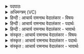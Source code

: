 <details><summary>पदपाठः</summary>

कि꣢म्। इत्। ते꣣। विष्णो। परिच꣡क्षि꣢। प꣣रि। च꣡क्षि꣢꣯। ना꣡म꣢꣯। प्र। यत्। व꣡वक्षे꣢꣯। शि꣡पिविष्टः꣢। शि꣢पि। विष्टः꣢। अ꣣स्मि। मा꣡। व꣡र्पः꣢꣯। अ꣣स्म꣢त्। अ꣡प꣢꣯। गू꣣हः। एत꣢त्। यत्। अ꣣न्य꣡रू꣢पः। अ꣣न्य꣢। रू꣣पः। समिथे꣢। स꣣म्। इथे꣢। ब꣣भू꣡थ꣢। १६२५।
</details>

<details><summary>अधिमन्त्रम् (VC)</summary>

- विष्णुः
- वसिष्ठो मैत्रावरुणिः
- त्रिष्टुप्
- धैवतः
</details>

<details><summary>हिन्दी : आचार्य रामनाथ वेदालंकार - विषयः</summary>

अगले मन्त्र में परमात्मा के स्वरूप का वर्णन है।
</details>

<details><summary>हिन्दी : आचार्य रामनाथ वेदालंकार - पदार्थः</summary>

पदार्थान्वयभाषाः -  हे (विष्णो) सर्वव्यापक जगदीश्वर ! (किम् इत् ते) क्या यही आपका (परिचक्षि) चारों ओर प्रकाशनीय स्वरूप है (यत्) जो आप (प्र ववक्षे) कहते हो कि मैं (शिपिविष्टः) किरणों से घिरा हुआ अर्थात् तेजस्वी (अस्मि) हूँ ? उससे अतिरिक्त भी आपका स्वरूप है, यह कहते हैं— (एतत् वर्पः) इस रूप को (अस्मत्) हमसे (मा अप गूहः) मत छिपाओ (यत्) कि आप (समिथे) उपासना-यज्ञ में (अन्यरूपः) जगत्प्रपञ्च में अधिष्ठितरूप से भिन्न (बभूथ) होते हो ॥१॥
</details>

<details><summary>हिन्दी : आचार्य रामनाथ वेदालंकार - भावार्थः</summary>

भावार्थभाषाः -  सूर्य आदि जगत्प्रञ्च में परमात्मा का जो तेजोमय रूप है,वह सबको दृष्टिगोचर होता है,परन्तु उसका जगत्प्रपञ्चातीत जो वास्तविक रूप है,उसका योगी लोग ही साक्षात्कार करते हैं ॥१॥
</details>

<details><summary>संस्कृत : आचार्य रामनाथ वेदालंकार - विषयः</summary>

अथ परमात्मस्वरूपमाह।
</details>

<details><summary>संस्कृत : आचार्य रामनाथ वेदालंकार - पदार्थः</summary>

पदार्थान्वयभाषाः -  हे (विष्णो) सर्वव्यापक जगदीश ! [यो वेवेष्टि व्याप्नोति चराचरं जगत् स विष्णुः।] (किम् इत् ते) किम् एतदेव तव (परिचक्षि) परिख्यापनीयम् (नाम) स्वरूपम् अस्ति, (यत् प्र ववक्षे) प्र ब्रूषे (शिपिविष्टः) रश्मिभिरावृतः, तेजस्वीत्यर्थः (अस्मि) भवामि इति। तदतिरिक्तमपि त्वदीयं स्वरूपं वर्तत इत्याह (एतद्-वर्पः) इदं रूपम्, (अस्मत्) अस्मत्सकाशात् (मा अप गूहः) न संवृणु (यत् समिथे) उपासनायज्ञे। [समिथे इति संग्रामनामसु पठितम्। निघं० २।१७। संग्रामवाचिनः शब्दा यज्ञवाचिनोऽपि दृश्यन्ते।] (अन्यरूपः) जगत्प्रपञ्चाधिष्ठिताद् रूपाद् भिन्नरूपः (बभूथ) भवसि। [तथा चोक्तं पुरुषसूक्ते त्रि॒पादूर्ध्व उदै॒त् पुरु॑षः॒ पादो॑ऽस्ये॒हाभ॑व॒त्पुनः॑ (ऋ० १०।९०।४) इति] ॥२॥ यास्काचार्यो मन्त्रमिममेवं व्याचष्टे—[शिपिविष्टो विष्णुरिति विष्मोर्द्वे नामनी भवतः। कुत्सितार्थीयं पूर्वं भवतीत्यौपमन्यवः। किं ते विष्णोऽप्रख्यातमेतद् भवत्यप्रख्यापनीयं यन्नः प्रब्रूषे शेप इव निर्वेष्टितोऽस्मीत्यप्रतिपन्नरश्मिः। अपि वा प्रशंसानामेवाभिप्रेतं स्यात्। किं ते विष्णो प्रख्यातमेतद् भवति प्रख्यापनीयं यदुत प्रब्रूषे शिविपिष्टोऽस्मीति प्रतिपन्नरश्मिः। शिपयोऽत्र रश्मय उच्यन्ते, तैराविष्टो भवति। मा वर्पो अस्मदपगूह एतत्, वर्प इति रूपनाम, वृणोतीति सतः। यदन्यरूपः समिथे सङ्ग्रामे भवसि संयतरश्मिः। निरु० ५।८] ॥
</details>

<details><summary>संस्कृत : आचार्य रामनाथ वेदालंकार - भावार्थः</summary>

भावार्थभाषाः -  सूर्यादौ जगत्प्रपञ्चे परमात्मनो यत् तेजोमयं रूपं तत् सर्वेषां दृग्गोचरं जायते,परं तस्य जगत्प्रपञ्चातीतं यद् वास्तवं रूपं तद् योगिन एव साक्षात् कुर्वन्ति ॥१॥
</details>